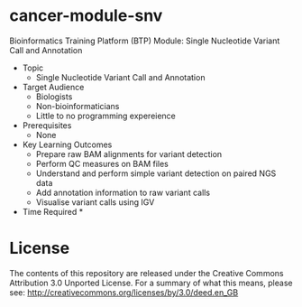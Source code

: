 # cancer-module-snv
Bioinformatics Training Platform (BTP) Module: Single Nucleotide Variant Call and Annotation

  * Topic
    * Single Nucleotide Variant Call and Annotation
  * Target Audience
    * Biologists
	* Non-bioinformaticians
	* Little to no programming expereience
  * Prerequisites
    * None
  * Key Learning Outcomes
    * Prepare raw BAM alignments for variant detection 
    * Perform QC measures on BAM files
    * Understand and perform simple variant detection on paired NGS data 
    * Add annotation information to raw variant calls
    * Visualise variant calls using IGV
  * Time Required
    * 

License
=======
The contents of this repository are released under the Creative Commons
Attribution 3.0 Unported License. For a summary of what this means,
please see:
http://creativecommons.org/licenses/by/3.0/deed.en_GB
